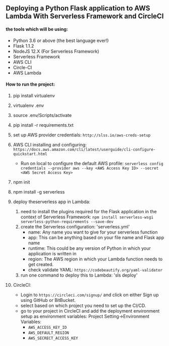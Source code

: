 ## Deploying a Python Flask application to AWS Lambda With Serverless Framework and CircleCI

#### the tools which will be using:
- Python 3.6 or above (the best language ever!)
- Flask 1.1.2
- NodeJS 12.X (For Serverless Framework)
- Serverless Framework
- AWS CLI
- Circle-CI
- AWS Lambda


#### How to run the project:

1. pip install virtualenv
2. virtualenv .env
3. source .env/Scripts/activate
4. pip install -r requirements.txt
5. set up AWS provider credentials: `http://slss.io/aws-creds-setup`
5. AWS CLI installing and configuring: `https://docs.aws.amazon.com/cli/latest/userguide/cli-configure-quickstart.html`
	- Run on local to configure the default AWS profile: `serverless config credentials --provider aws --key <AWS Access Key ID> --secret <AWS Secret Access Key>`
6. npm init
7. npm install -g serverless
8. deploy theserverless app in Lambda:
 	1. need to install the plugins required for the Flask application in the context of Serverless Framework: `npm install serverless-wsgi serverless-python-requirements --save-dev`
 	2. create the Serverless configuration: 'serverless.yml'
 		- name: Any name you want to give for your serverless function
		- app: This can be anything based on your file name and Flask app name 
		- runtime: This could be any version of Python in which your application is written in
		- region: The AWS region in which your Lambda function needs to get created.
		- check validate YAML: `https://codebeautify.org/yaml-validator`
 	3. run one command to deploy this to Lambda: 'sls deploy'

9. CircleCI:
	- Login to `https://circleci.com/signup/` and click on either Sign up using GitHub or BitBucket.
	- select based on which project you need to set up the CI/CD.
	- go to your project in CircleCI and add the deployment environment setup as environment variables: Project Setting->Environment Variables: 
		- `AWS_ACCESS_KEY_ID`
		- `AWS_DEFAULT_REGION`
		- `AWS_SECRECT_ACCESS_KEY`




